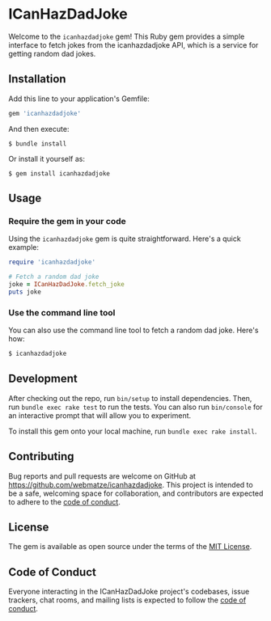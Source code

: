 # ICanHazDadJoke

Welcome to the `icanhazdadjoke` gem! This Ruby gem provides a simple interface to fetch jokes from the icanhazdadjoke API, which is a service for getting random dad jokes.

## Installation

Add this line to your application's Gemfile:

```ruby
gem 'icanhazdadjoke'
```

And then execute:

    $ bundle install

Or install it yourself as:

    $ gem install icanhazdadjoke

## Usage

### Require the gem in your code

Using the `icanhazdadjoke` gem is quite straightforward. Here's a quick example:

```ruby
require 'icanhazdadjoke'

# Fetch a random dad joke
joke = ICanHazDadJoke.fetch_joke
puts joke
```

### Use the command line tool

You can also use the command line tool to fetch a random dad joke. Here's how:

```bash
$ icanhazdadjoke
```

## Development

After checking out the repo, run `bin/setup` to install dependencies. Then, run `bundle exec rake test` to run the tests. You can also run `bin/console` for an interactive prompt that will allow you to experiment.

To install this gem onto your local machine, run `bundle exec rake install`.

## Contributing

Bug reports and pull requests are welcome on GitHub at https://github.com/webmatze/icanhazdadjoke. This project is intended to be a safe, welcoming space for collaboration, and contributors are expected to adhere to the [code of conduct](https://github.com/webmatze/icanhazdadjoke/blob/main/CODE_OF_CONDUCT.md).

## License

The gem is available as open source under the terms of the [MIT License](https://opensource.org/licenses/MIT).

## Code of Conduct

Everyone interacting in the ICanHazDadJoke project's codebases, issue trackers, chat rooms, and mailing lists is expected to follow the [code of conduct](https://github.com/webmatze/icanhazdadjoke/blob/main/CODE_OF_CONDUCT.md).

